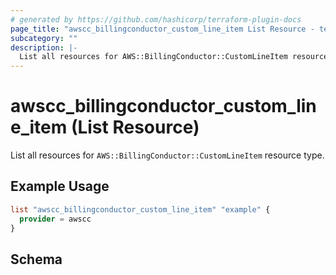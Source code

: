 ```yaml
---
# generated by https://github.com/hashicorp/terraform-plugin-docs
page_title: "awscc_billingconductor_custom_line_item List Resource - terraform-provider-awscc"
subcategory: ""
description: |-
  List all resources for AWS::BillingConductor::CustomLineItem resource type.
---
```


# awscc_billingconductor_custom_line_item (List Resource)

List all resources for `AWS::BillingConductor::CustomLineItem` resource type.

## Example Usage

```terraform
list "awscc_billingconductor_custom_line_item" "example" {
  provider = awscc
}
```

<!-- schema generated by tfplugindocs -->
## Schema
